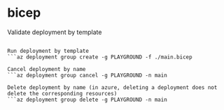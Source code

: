 # bicep

Validate deployment by template
```az deployment group validate -g PLAYGROUND -f ./main.bicep

Run deployment by template
```az deployment group create -g PLAYGROUND -f ./main.bicep

Cancel deployment by name
```az deployment group cancel -g PLAYGROUND -n main

Delete deployment by name (in azure, deleting a deployment does not delete the corresponding resources)
```az deployment group delete -g PLAYGROUND -n main
